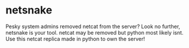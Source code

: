 # netsnake
Pesky system admins removed netcat from the server? Look no further, netsnake is your tool. netcat may be removed but python most likely isnt. Use this netcat replica made in python to own the server!
